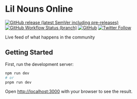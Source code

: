 # Lil Nouns Online

[![GitHub release (latest SemVer including pre-releases)](https://img.shields.io/github/v/release/lilnouns/lilnouns-online?include_prereleases)](https://github.com/lilnouns/lilnouns-online/releases)
[![GitHub Workflow Status (branch)](https://img.shields.io/github/actions/workflow/status/lilnouns/lilnouns-online/build.yml)](https://github.com/lilnouns/lilnouns-online/actions/workflows/build.yml)
[![GitHub](https://img.shields.io/github/license/lilnouns/lilnouns-online)](https://github.com/lilnouns/lilnouns-online/blob/master/LICENSE)
[![Twitter Follow](https://img.shields.io/twitter/follow/nekofar?style=flat)](https://twitter.com/nekofar)

Live feed of what happens in the community

## Getting Started

First, run the development server:

```bash
npm run dev
# or
pnpm run dev
```

Open [http://localhost:3000](http://localhost:3000) with your browser to see the result.

